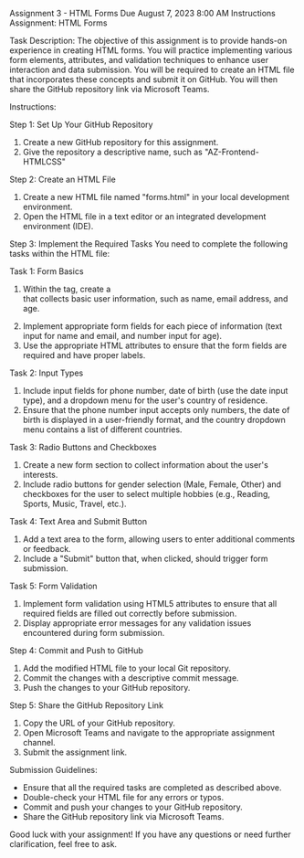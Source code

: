 Assignment 3 - HTML Forms
Due August 7, 2023 8:00 AM
Instructions
Assignment: HTML Forms

Task Description:
The objective of this assignment is to provide hands-on experience in creating HTML forms. You will practice implementing various form elements, attributes, and validation techniques to enhance user interaction and data submission. You will be required to create an HTML file that incorporates these concepts and submit it on GitHub. You will then share the GitHub repository link via Microsoft Teams.

Instructions:

Step 1: Set Up Your GitHub Repository
1. Create a new GitHub repository for this assignment.
2. Give the repository a descriptive name, such as "AZ-Frontend-HTMLCSS"

Step 2: Create an HTML File
1. Create a new HTML file named "forms.html" in your local development environment.
2. Open the HTML file in a text editor or an integrated development environment (IDE).

Step 3: Implement the Required Tasks
You need to complete the following tasks within the HTML file:

Task 1: Form Basics
1. Within the <body> tag, create a <form> that collects basic user information, such as name, email address, and age.
2. Implement appropriate form fields for each piece of information (text input for name and email, and number input for age).
3. Use the appropriate HTML attributes to ensure that the form fields are required and have proper labels.

Task 2: Input Types
1. Include input fields for phone number, date of birth (use the date input type), and a dropdown menu for the user's country of residence.
2. Ensure that the phone number input accepts only numbers, the date of birth is displayed in a user-friendly format, and the country dropdown menu contains a list of different countries.

Task 3: Radio Buttons and Checkboxes
1. Create a new form section to collect information about the user's interests.
2. Include radio buttons for gender selection (Male, Female, Other) and checkboxes for the user to select multiple hobbies (e.g., Reading, Sports, Music, Travel, etc.).

Task 4: Text Area and Submit Button
1. Add a text area to the form, allowing users to enter additional comments or feedback.
2. Include a "Submit" button that, when clicked, should trigger form submission.

Task 5: Form Validation
1. Implement form validation using HTML5 attributes to ensure that all required fields are filled out correctly before submission.
2. Display appropriate error messages for any validation issues encountered during form submission.

Step 4: Commit and Push to GitHub
1. Add the modified HTML file to your local Git repository.
2. Commit the changes with a descriptive commit message.
3. Push the changes to your GitHub repository.

Step 5: Share the GitHub Repository Link
1. Copy the URL of your GitHub repository.
2. Open Microsoft Teams and navigate to the appropriate assignment channel.
3. Submit the assignment link.

Submission Guidelines:
- Ensure that all the required tasks are completed as described above.
- Double-check your HTML file for any errors or typos.
- Commit and push your changes to your GitHub repository.
- Share the GitHub repository link via Microsoft Teams.

Good luck with your assignment! If you have any questions or need further clarification, feel free to ask.
 
